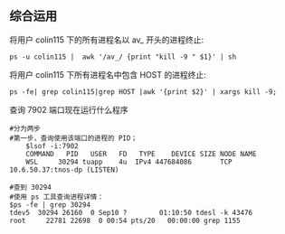 ## 综合运用
将用户 colin115 下的所有进程名以 av_ 开头的进程终止:
```
ps -u colin115 |  awk '/av_/ {print "kill -9 " $1}' | sh
```

将用户 colin115 下所有进程名中包含 HOST 的进程终止:
```
ps -fe| grep colin115|grep HOST |awk '{print $2}' | xargs kill -9;
```

查询 7902 端口现在运行什么程序
```
#分为两步
#第一步，查询使用该端口的进程的 PID；
    $lsof -i:7902
    COMMAND   PID   USER   FD   TYPE    DEVICE SIZE NODE NAME
    WSL     30294 tuapp    4u  IPv4 447684086       TCP 10.6.50.37:tnos-dp (LISTEN)

#查到 30294
#使用 ps 工具查询进程详情：
$ps -fe | grep 30294
tdev5  30294 26160  0 Sep10 ?        01:10:50 tdesl -k 43476
root     22781 22698  0 00:54 pts/20   00:00:00 grep 1155
```
